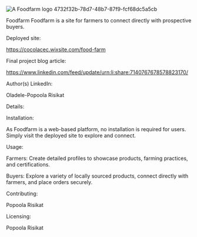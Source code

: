 ![A Foodfarm logo 4732f32b-78d7-48b7-87f9-fcf68dc5a5cb](https://github.com/qasqot79/Foodfarm/assets/111513209/b46e6e1e-b469-45e3-947e-0ae898d63806)

Foodfarm
Foodfarm is a site for farmers to connect directly with prospective buyers.

Deployed site:

https://cocolacec.wixsite.com/food-farm

Final project blog article:

https://www.linkedin.com/feed/update/urn:li:share:7140767678578823170/

Author(s) LinkedIn:

Oladele-Popoola Risikat

Details:

Installation:

As Foodfarm is a web-based platform, no installation is required for users. Simply visit the deployed site to explore and connect.

Usage:

Farmers: Create detailed profiles to showcase products, farming practices, and certifications.

Buyers: Explore a variety of locally sourced products, connect directly with farmers, and place orders securely.

Contributing:

Popoola Risikat

Licensing:

Popoola Risikat
